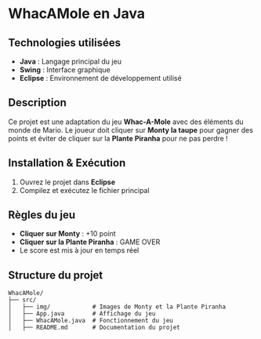 # WhacAMole en Java

## Technologies utilisées

-   **Java** : Langage principal du jeu
-   **Swing** : Interface graphique
-   **Eclipse** : Environnement de développement utilisé

## Description

Ce projet est une adaptation du jeu **Whac-A-Mole** avec des éléments du monde de Mario. Le joueur doit cliquer sur **Monty la taupe** pour gagner des points et éviter de cliquer sur la **Plante Piranha** pour ne pas perdre !

## Installation & Exécution

1.  Ouvrez le projet dans **Eclipse**
2.  Compilez et exécutez le fichier principal

## Règles du jeu

-   **Cliquer sur Monty** : +10 point
-   **Cliquer sur la Plante Piranha** :  GAME OVER
-   Le score est mis à jour en temps réel

## Structure du projet

```
WhacAMole/
├── src/
│   ├── img/      	    # Images de Monty et la Plante Piranha
│   ├── App.java        # Affichage du jeu
│   ├── WhacAMole.java  # Fonctionnement du jeu
│ 	├── README.md       # Documentation du projet

```
